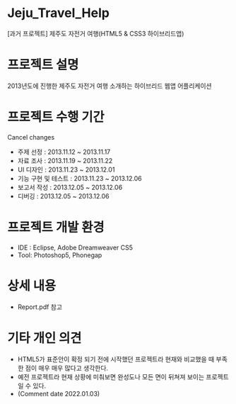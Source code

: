 # Jeju_Travel_Help
 [과거 프로젝트] 제주도 자전거 여행(HTML5 & CSS3 하이브리드앱)
 
# 프로젝트 설명
2013년도에 진행한 제주도 자전거 여행 소개하는 하이브리드 웹앱 어플리케이션

# 프로젝트 수행 기간
Cancel changes
- 주제 선정         : 2013.11.12 ~ 2013.11.17
- 자료 조사         : 2013.11.19 ~ 2013.11.22
- UI 디자인         : 2013.11.23 ~ 2013.12.01
- 기능 구현 및 테스트 : 2013.11.23 ~ 2013.12.06
- 보고서 작성        : 2013.12.05 ~ 2013.12.06
- 디버깅            : 2013.12.05 ~ 2013.12.06

# 프로젝트 개발 환경
- IDE : Eclipse, Adobe Dreamweaver CS5
- Tool: Photoshop5, Phonegap

# 상세 내용
- Report.pdf 참고

# 기타 개인 의견
- HTML5가 표준안이 확정 되기 전에 시작했던 프로젝트라 현재와 비교했을 때 부족한 점이 매우 매우 많다고 생각한다.
- 예전 프로젝트라 현재 상황에 미춰보면 완성도나 모든 면이 뒤쳐져 보이는 프로젝트 일 수 있다. 
- (Comment date 2022.01.03)
